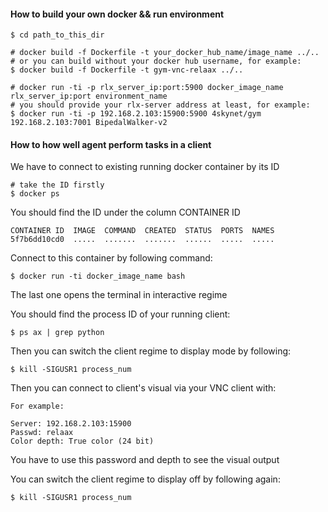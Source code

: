 #### How to build your own docker && run environment
```
$ cd path_to_this_dir

# docker build -f Dockerfile -t your_docker_hub_name/image_name ../..
# or you can build without your docker hub username, for example:
$ docker build -f Dockerfile -t gym-vnc-relaax ../..

# docker run -ti -p rlx_server_ip:port:5900 docker_image_name rlx_server_ip:port environment_name
# you should provide your rlx-server address at least, for example:
$ docker run -ti -p 192.168.2.103:15900:5900 4skynet/gym 192.168.2.103:7001 BipedalWalker-v2
```

#### How to how well agent perform tasks in a client

We have to connect to existing running docker container by its ID
```
# take the ID firstly
$ docker ps
```

You should find the ID under the column CONTAINER ID
```
CONTAINER ID  IMAGE  COMMAND  CREATED  STATUS  PORTS  NAMES
5f7b6dd10cd0  .....  .......  .......  ......  .....  .....
```

Connect to this container by following command:
```
$ docker run -ti docker_image_name bash
```
The last one opens the terminal in interactive regime

You should find the process ID of your running client:
```
$ ps ax | grep python
```

Then you can switch the client regime to display mode by following:
```
$ kill -SIGUSR1 process_num
```

Then you can connect to client's visual via your VNC client with:
```
For example:

Server: 192.168.2.103:15900
Passwd: relaax
Color depth: True color (24 bit)
```

You have to use this password and depth to see the visual output

You can switch the client regime to display off by following again:
```
$ kill -SIGUSR1 process_num
```